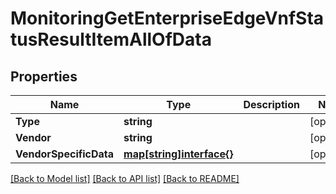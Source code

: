 # MonitoringGetEnterpriseEdgeVnfStatusResultItemAllOfData

## Properties

Name | Type | Description | Notes
------------ | ------------- | ------------- | -------------
**Type** | **string** |  | [optional] 
**Vendor** | **string** |  | [optional] 
**VendorSpecificData** | [**map[string]interface{}**](.md) |  | [optional] 

[[Back to Model list]](../README.md#documentation-for-models) [[Back to API list]](../README.md#documentation-for-api-endpoints) [[Back to README]](../README.md)


